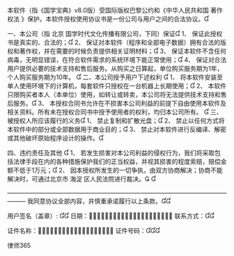
 
本软件（指《国学宝典》v8.0版）受国际版权巴黎公约和《中华人民共和国
著作权法
》保护。本软件授权使用协议书是一份公司与用户之间的合法协议。

一、本公司（指
北京
国学时代文化传播有限公司，下同）保证
1、 保证此授权书是真实的、合法的；
2、 保证对本软件（程序和全部电子数据）拥有合法的版权和著作权，并在需要的时候负责提供相关证明材料；
3、 保证本软件不含任何病毒，无明显错误，在符合软件需求的系统环境下能正常使用；
4、 保证对合法用户提供必要的技术支持和售后服务。从购买之日算起，单位购买服务期为1年，个人购买服务期为10年。

二、本公司授予用户下述权利 
1、 将本软件安装至单人使用环境下的计算机，每套软件只授权在一台机器上长期使用；
2、 本软件只限购买者本人（本单位）使用，如转让或转卖，本公司将无法提供技术支持和售后服务。
3、 本授权合同书允许在不损害本公司利益的前提下自由使用本软件及相关资料。所有未在授权合同书中授予使用者的权利，均归本公司所有。

三、被授权人所应该履行的义务
1、 禁止复制和扩散光盘；
2、 禁止以任何方式将本软件中的部分或全部数据用于商业目的；
3、 禁止对本软件进行反编译、解密或其他破坏原始程序设计的操作。

四、违约责任及其他 
1、 若发生损害对本公司利益的侵权行为，我们将采取包括法律手段在内的各种措施保护我们的正当权益，并视其损害的程度索赔，赔偿金额不低于1万元；
2、 因本授权所发生的一切争执，由双方协商解决；协商不能解决时，可通过北京市
海淀
区人民法院进行裁决。


———————————————————————————————————————
我同意协议全部内容，并慎重承诺履行以上条款。



用户签名（盖章）: 

日期： 联系方式：

证件名称： 证件号码：




 
律师365






 


 

 
 
 
 
 
  


  
 

  


  


  
 
 
 
 

